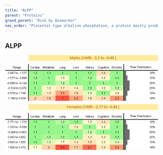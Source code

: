 ```yaml
---
title: "ALPP"
parent: "Proteins"
grand_parent: "Risk by Biomarker"
nav_order: "Placental-type alkaline phosphatase, a protein mainly produced in the placenta. Outside pregnancy, elevated levels may be seen in some cancers."
---
```



## ALPP




<div style="display: flex; flex-direction: column; gap: 10px;">

  <img src="/assets/images/vmrbiomarker_alpp__male.png" alt="ALPP VMR Male" style="margin-left: 15%">
  <img src="/assets/images/rr_alpp__male.png" alt="ALPP RR Male">

  <img src="/assets/images/vmrbiomarker_alpp__female.png" alt="ALPP VMR Female" style="margin-left: 15%; ">
  <img src="/assets/images/rr_alpp__female.png" alt="ALPP RR Female">

</div>



